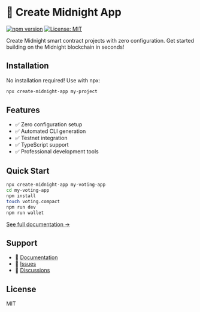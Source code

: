 # 🌙 Create Midnight App

[![npm version](https://badge.fury.io/js/create-midnight-app.svg)](https://badge.fury.io/js/create-midnight-app)
[![License: MIT](https://img.shields.io/badge/License-MIT-yellow.svg)](https://opensource.org/licenses/MIT)

Create Midnight smart contract projects with zero configuration. Get started building on the Midnight blockchain in seconds!

## Installation

No installation required! Use with npx:

```bash
npx create-midnight-app my-project
```

## Features

- ✅ Zero configuration setup
- ✅ Automated CLI generation
- ✅ Testnet integration
- ✅ TypeScript support
- ✅ Professional development tools

## Quick Start

```bash
npx create-midnight-app my-voting-app
cd my-voting-app
npm install
touch voting.compact
npm run dev
npm run wallet
```

[See full documentation →](./README.md)

## Support

- 📖 [Documentation](./README.md)
- 🐛 [Issues](https://github.com/kaleababayneh/create-midnight-app/issues)
- 💬 [Discussions](https://github.com/kaleababayneh/create-midnight-app/discussions)

## License

MIT
